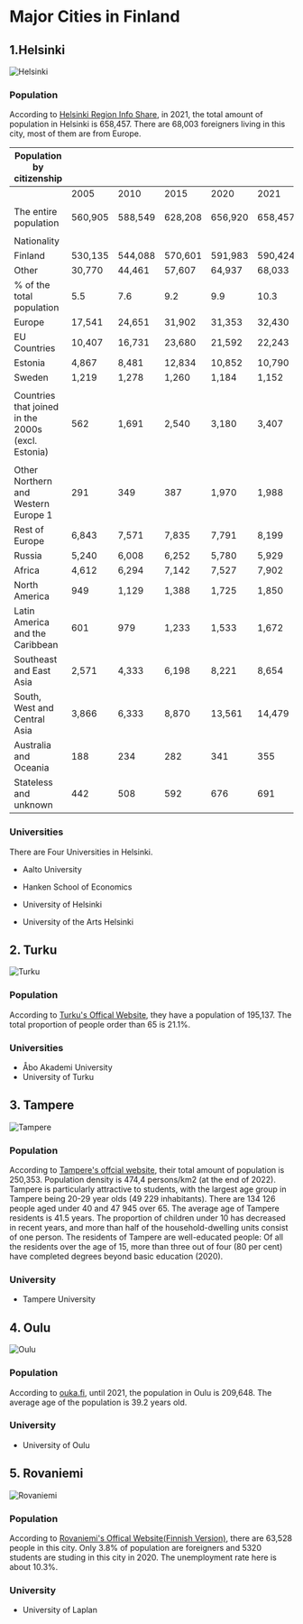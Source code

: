 # Major Cities in Finland

## 1.Helsinki

![Helsinki](https://upload.wikimedia.org/wikipedia/commons/3/37/Helsingin_ydinkeskustaa_ja_Mannerheimintien_alkup%C3%A4%C3%A4t%C3%A4_Erottajan_paloaseman_tornista_%28cropped%29.jpg)

### Population

According to [Helsinki Region Info Share](https://hri.fi/data/en_GB/dataset/helsinki-vaesto), in 2021, the total amount of population in Helsinki is 658,457. There are 68,003 foreigners living in this city, most of them are from Europe.

| Population by citizenship                          |         |         |         |         |         |
| -------------------------------------------------- | ------- | ------- | ------- | ------- | ------- |
|                                                    | 2005    | 2010    | 2015    | 2020    | 2021    |
|                                                    |         |         |         |         |         |
| The entire population                              | 560,905 | 588,549 | 628,208 | 656,920 | 658,457 |
|                                                    |         |         |         |         |         |
| Nationality                                        |         |         |         |         |         |
| Finland                                            | 530,135 | 544,088 | 570,601 | 591,983 | 590,424 |
| Other                                              | 30,770  | 44,461  | 57,607  | 64,937  | 68,033  |
| % of the total population                          | 5.5     | 7.6     | 9.2     | 9.9     | 10.3    |
| Europe                                             | 17,541  | 24,651  | 31,902  | 31,353  | 32,430  |
| EU Countries                                       | 10,407  | 16,731  | 23,680  | 21,592  | 22,243  |
| Estonia                                            | 4,867   | 8,481   | 12,834  | 10,852  | 10,790  |
| Sweden                                             | 1,219   | 1,278   | 1,260   | 1,184   | 1,152   |
|                                                    |         |         |         |         |         |
| Countries that joined in the 2000s (excl. Estonia) | 562     | 1,691   | 2,540   | 3,180   | 3,407   |
|                                                    |         |         |         |         |         |
| Other Northern and Western Europe 1                | 291     | 349     | 387     | 1,970   | 1,988   |
| Rest of Europe                                     | 6,843   | 7,571   | 7,835   | 7,791   | 8,199   |
| Russia                                             | 5,240   | 6,008   | 6,252   | 5,780   | 5,929   |
| Africa                                             | 4,612   | 6,294   | 7,142   | 7,527   | 7,902   |
| North America                                      | 949     | 1,129   | 1,388   | 1,725   | 1,850   |
| Latin America and the Caribbean                    | 601     | 979     | 1,233   | 1,533   | 1,672   |
| Southeast and East Asia                            | 2,571   | 4,333   | 6,198   | 8,221   | 8,654   |
| South, West and Central Asia                       | 3,866   | 6,333   | 8,870   | 13,561  | 14,479  |
| Australia and Oceania                              | 188     | 234     | 282     | 341     | 355     |
| Stateless and unknown                              | 442     | 508     | 592     | 676     | 691     |

### Universities

There are Four Universities in Helsinki.

* Aalto University

* Hanken School of Economics

* University of Helsinki

* University of the Arts Helsinki

## 2. Turku
![Turku](https://upload.wikimedia.org/wikipedia/commons/2/2a/View_from_Turku_Cathedral_tower.jpg)
### Population
According to [Turku's Offical Website](https://www.turku.fi/en/statistical-data-about-turku-2022#Population%20and%20families%202020), they have a population of 195,137. The total proportion of people order than 65 is 21.1%.
### Universities
* Åbo Akademi University
* University of Turku
## 3. Tampere
![Tampere](https://upload.wikimedia.org/wikipedia/commons/6/6e/Tammerkoski_from_air.jpg)
### Population
According to [Tampere's offcial website](https://www.tampere.fi/en/information-on-tampere), their total amount of population is 250,353. Population density is 474,4 persons/km2 (at the end of 2022).
Tampere is particularly attractive to students, with the largest age group in Tampere being 20-29 year olds (49 229 inhabitants). There are 134 126 people aged under 40 and 47 945 over 65. The average age of Tampere residents is 41.5 years. The proportion of children under 10 has decreased in recent years, and more than half of the household-dwelling units consist of one person. 
The residents of Tampere are well-educated people: Of all the residents over the age of 15, more than three out of four (80 per cent) have completed degrees beyond basic education (2020). 
### University
* Tampere University
## 4. Oulu

![Oulu](https://upload.wikimedia.org/wikipedia/commons/1/1b/Kirkkokatu_Oulu_20121206_01.JPG)

### Population

According to [ouka.fi](https://www.ouka.fi/oulu/english/information-about-oulu), until 2021, the population in Oulu is 209,648. The average age of the population is 39.2 years old.

### University

* University of Oulu

## 5. Rovaniemi

![Rovaniemi](https://upload.wikimedia.org/wikipedia/commons/1/10/Santa_Claus_Village.jpg)

### Population

According to [Rovaniemi's Offical Website(Finnish Version)](https://www.rovaniemi.fi/Kaupunki-ja-paatoksenteko/Tietoa-Rovaniemesta), there are 63,528 people in this city. Only 3.8% of population are foreigners and 5320 students are studing in this city in 2020. The unemployment rate here is about 10.3%.

### University

* University of Laplan
